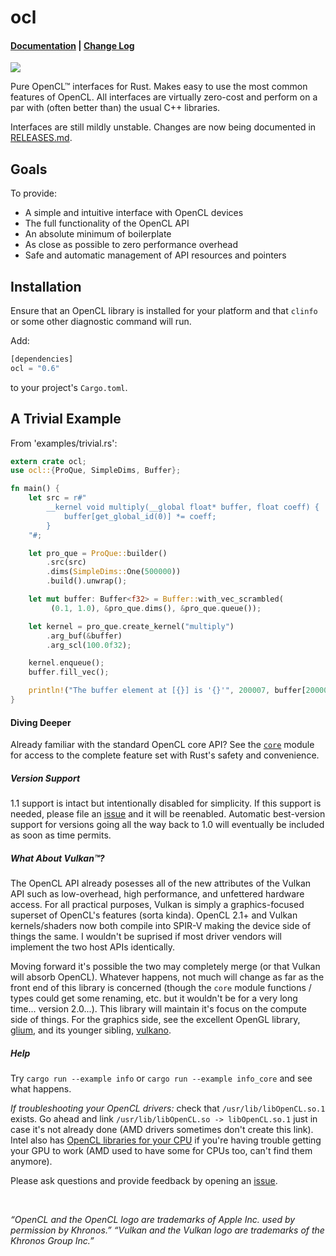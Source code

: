 # ocl

#### [Documentation](http://doc.cogciprocate.com/ocl/) | [Change Log](https://github.com/cogciprocate/ocl/blob/master/RELEASES.md)

[![](http://meritbadge.herokuapp.com/ocl)](https://crates.io/crates/ocl)


Pure OpenCL&trade; interfaces for Rust. Makes easy to use the most common
features of OpenCL. All interfaces are virtually zero-cost and perform on a
par with (often better than) the usual C++ libraries.

Interfaces are still mildly unstable. Changes are now being documented in
[RELEASES.md](https://github.com/cogciprocate/ocl/blob/master/RELEASES.md).


## Goals

To provide:
- A simple and intuitive interface with OpenCL devices
- The full functionality of the OpenCL API
- An absolute minimum of boilerplate
- As close as possible to zero performance overhead
- Safe and automatic management of API resources and pointers


## Installation

Ensure that an OpenCL library is installed for your platform and that `clinfo`
or some other diagnostic command will run.

Add:

```rust
[dependencies] 
ocl = "0.6"
```

to your project's `Cargo.toml`.


## A Trivial Example 

From 'examples/trivial.rs':
```rust
extern crate ocl;
use ocl::{ProQue, SimpleDims, Buffer};

fn main() {
    let src = r#"
        __kernel void multiply(__global float* buffer, float coeff) {
            buffer[get_global_id(0)] *= coeff;
        }
    "#;

    let pro_que = ProQue::builder()
        .src(src)
        .dims(SimpleDims::One(500000))
        .build().unwrap();   

    let mut buffer: Buffer<f32> = Buffer::with_vec_scrambled(
         (0.1, 1.0), &pro_que.dims(), &pro_que.queue());

    let kernel = pro_que.create_kernel("multiply")
        .arg_buf(&buffer)
        .arg_scl(100.0f32);

    kernel.enqueue();
    buffer.fill_vec();

    println!("The buffer element at [{}] is '{}'", 200007, buffer[200007]);
}
```

#### Diving Deeper

Already familiar with the standard OpenCL core API? See the [`core`] module for
access to the complete feature set with Rust's safety and convenience.


##### Version Support

1.1 support is intact but intentionally disabled for simplicity. If this
support is needed, please file an [issue] and it will be reenabled. Automatic
best-version support for versions going all the way back to 1.0 will
eventually be included as soon as time permits.


##### What About Vulkan&trade;?

The OpenCL API already posesses all of the new attributes of the Vulkan API
such as low-overhead, high performance, and unfettered hardware access. For all
practical purposes, Vulkan is simply a graphics-focused superset of OpenCL's
features (sorta kinda). OpenCL 2.1+ and Vulkan kernels/shaders now both
compile into SPIR-V making the device side of things the same. I wouldn't be
suprised if most driver vendors will implement the two host APIs identically.

Moving forward it's possible the two may completely merge (or that Vulkan will
absorb OpenCL). Whatever happens, not much will change as far as the front end
of this library is concerned (though the `core` module functions / types could
get some renaming, etc. but it wouldn't be for a very long time... version
2.0...). This library will maintain it's focus on the compute side of things.
For the graphics side, see the excellent OpenGL library, [glium], and its
younger sibling, [vulkano].


##### Help

Try `cargo run --example info` or `cargo run --example info_core` and see what
happens.

*If troubleshooting your OpenCL drivers:* check that `/usr/lib/libOpenCL.so.1`
exists. Go ahead and link `/usr/lib/libOpenCL.so -> libOpenCL.so.1` just in
case it's not already done (AMD drivers sometimes don't create this link).  Intel also has [OpenCL libraries for your CPU] if you're having trouble getting your GPU to work (AMD used to have some for CPUs too, can't find them anymore).

Please ask questions and provide feedback by opening an
[issue].

<br/>

*“OpenCL and the OpenCL logo are trademarks of Apple Inc. used by permission
by Khronos.”* *“Vulkan and the Vulkan logo are trademarks of the Khronos Group Inc.”*

[OpenCL libraries for your CPU]: https://software.intel.com/en-us/intel-opencl/download
[AMD]: https://software.intel.com/en-us/intel-opencl/download
[`core`]: http://docs.cogciprocate.com/ocl/core/index.html
[issue]: https://github.com/cogciprocate/ocl_rust/issues
[provide feedback]: https://github.com/cogciprocate/ocl_rust/issues
[glium]: https://github.com/tomaka/glium
[vulkano]: https://github.com/tomaka/vulkano/tree/master/vulkano

